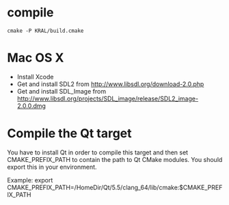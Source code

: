compile
=======

    cmake -P KRAL/build.cmake

Mac OS X
========

 * Install Xcode
 * Get and install SDL2 from http://www.libsdl.org/download-2.0.php
 * Get and install SDL_Image from http://www.libsdl.org/projects/SDL_image/release/SDL2_image-2.0.0.dmg

Compile the Qt target
=====================

You have to install Qt in order to compile this target and then set CMAKE_PREFIX_PATH to contain the path
to Qt CMake modules. You should export this in your environment.

Example:
    export CMAKE_PREFIX_PATH=/HomeDir/Qt/5.5/clang_64/lib/cmake:$CMAKE_PREFIX_PATH
